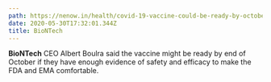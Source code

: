 ```yaml
---
path: https://nenow.in/health/covid-19-vaccine-could-be-ready-by-october-pfizer.html
date: 2020-05-30T17:32:01.344Z
title: BioNTech
---
```

**BioNTech** CEO Albert Boulra said the vaccine might be ready by end of October if they have enough evidence of safety and efficacy to make the FDA and EMA comfortable.